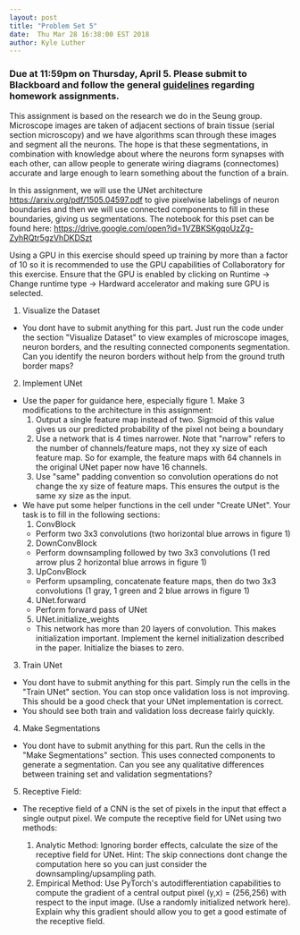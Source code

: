 ```yaml
---
layout: post
title: "Problem Set 5"
date:  Thu Mar 28 16:38:00 EST 2018
author: Kyle Luther
---
```


### Due at 11:59pm on Thursday, April 5. Please submit to Blackboard and follow the general [guidelines](https://cos485.github.io/general/2018/02/08/homework-guidelines.html) regarding homework assignments.

This assignment is based on the research we do in the Seung group. Microscope images are taken of adjacent sections of brain tissue (serial section microscopy) and we have algorithms scan through these images and segment all the neurons. The hope is that these segmentations, in combination with knowledge about where the neurons form synapses with each other, can allow people to generate wiring diagrams (connectomes) accurate and large enough to learn something about the function of a brain.

In this assignment, we will use the UNet architecture https://arxiv.org/pdf/1505.04597.pdf to give pixelwise labelings of neuron boundaries and then we will use connected components to fill in these boundaries, giving us segmentations. The notebook for this pset can be found here: https://drive.google.com/open?id=1VZBKSKgqoUzZg-ZyhRQtr5gzVhDKDSzt

Using a GPU in this exercise should speed up training by more than a factor of 10 so it is recommended to use the GPU capabilities of Collaboratory for this exercise. Ensure that the GPU is enabled by clicking on Runtime -> Change runtime type -> Hardward accelerator and making sure GPU is selected.

1. Visualize the Dataset

  - You dont have to submit anything for this part. Just run the code under the section "Visualize Dataset" to view examples of microscope images, neuron borders, and the resulting connected components segmentation. Can you identify the neuron borders without help from the ground truth border maps?

2. Implement UNet
  - Use the paper for guidance here, especially figure 1. Make 3 modifications to the architecture in this assignment:
    1. Output a single feature map instead of two. Sigmoid of this value gives us our predicted probability of the pixel not being a boundary
    2. Use a network that is 4 times narrower. Note that "narrow" refers to the number of channels/feature maps, not they xy size of each feature map. So for example, the feature maps with 64 channels in the original UNet paper now have 16 channels.
    3. Use "same" padding convention so convolution operations do not change the xy size of feature maps. This ensures the output is the same xy size as the input.
  - We have put some helper functions in the cell under "Create UNet". Your task is to fill in the following sections:
    1. ConvBlock
      - Perform two 3x3 convolutions (two horizontal blue arrows in figure 1)
    2. DownConvBlock
      - Perform downsampling followed by two 3x3 convolutions (1 red arrow plus 2 horizontal blue arrows in figure 1)
    3. UpConvBlock
      - Perform upsampling, concatenate feature maps, then do two 3x3 convolutions (1 gray, 1 green and 2 blue arrows in figure 1)
    4. UNet.forward
      - Perform forward pass of UNet
    5. UNet.initialize_weights
      - This network has more than 20 layers of convolution. This makes initialization important. Implement the kernel initialization described in the paper. Initialize the biases to zero.

3. Train UNet

  - You dont have to submit anything for this part. Simply run the cells in the "Train UNet" section. You can stop once validation loss is not improving. This should be a good check that your UNet implementation is correct.
  - You should see both train and validation loss decrease fairly quickly.

4. Make Segmentations

  - You dont have to submit anything for this part. Run the cells in the "Make Segmentations" section. This uses connected components to generate a segmentation. Can you see any qualitative differences between training set and validation segmentations? 

5. Receptive Field:
  - The receptive field of a CNN is the set of pixels in the input that effect a single output pixel. We compute the receptive field for UNet using two methods:

    1. Analytic Method: Ignoring border effects, calculate the size of the receptive field for UNet. Hint: The skip connections dont change the computation here so you can just consider the downsampling/upsampling path.
    2. Empirical Method: Use PyTorch's autodifferentiation capabilities to compute the gradient of a central output pixel (y,x) = (256,256) with respect to the input image. (Use a randomly initialized network here). Explain why this gradient should allow you to get a good estimate of the receptive field.

